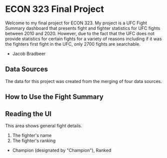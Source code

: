 # ECON 323 Final Project
Welcome to my final project for ECON 323. My project is a UFC Fight Summary dashboard that presents fight and fighter statistics for UFC fights between 2010 and 2020. However, due to the fact that the UFC does not provide  statistics for certain fights for a variety of reasons including if it was the fighters first fight in the UFC, only 2700 fights are searchable.

- Jacob Bradbeer

## Data Sources
The data for this project was created from the merging of four data sources.

## How to Use the Fight Summary

## Reading the UI

This area shows general fight details.
1. The fighter's name
2. The fighter's ranking
  - Champion (designated by "Champion"), Ranked 


